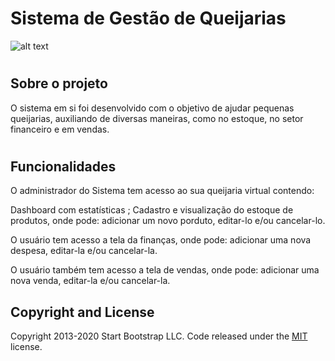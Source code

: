 # Sistema de Gestão de Queijarias

![alt text](https://independente.sfo2.digitaloceanspaces.com/2018/11/Queijo-1.jpg)
# 


## Sobre o projeto
O sistema em si foi desenvolvido com o objetivo de ajudar pequenas queijarias,
auxiliando de diversas maneiras, como no estoque, no setor financeiro e em vendas.
#
## Funcionalidades
 O administrador do Sistema tem acesso ao sua queijaria virtual contendo:

 Dashboard com estatísticas ;
 Cadastro e visualização do estoque de produtos, onde pode:
 adicionar um novo porduto, editar-lo e/ou cancelar-lo.
 
 O usuário tem acesso a tela da finanças, onde pode:
 adicionar uma nova despesa, editar-la e/ou cancelar-la.
 
 O usuário também tem acesso a tela de vendas, onde pode:
 adicionar uma nova venda, editar-la e/ou cancelar-la.
 
## Copyright and License 

Copyright 2013-2020 Start Bootstrap LLC. Code released under the [MIT](https://github.com/StartBootstrap/startbootstrap-resume/blob/gh-pages/LICENSE) license.
